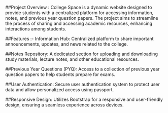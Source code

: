 ##Project Overview :
College Space is a dynamic website designed to provide students with a centralized platform for accessing information, notes, and previous year question papers. The project aims to streamline the process of sharing and accessing academic resources, enhancing interactions among students.

##Features :-
Information Hub:
Centralized platform to share important announcements, updates, and news related to the college.

##Notes Repository:
A dedicated section for uploading and downloading study materials, lecture notes, and other educational resources.

##Previous Year Questions (PYQ):
Access to a collection of previous year question papers to help students prepare for exams.

##User Authentication:
Secure user authentication system to protect user data and allow personalized access using passport.

##Responsive Design:
Utilizes Bootstrap for a responsive and user-friendly design, ensuring a seamless experience across devices.

